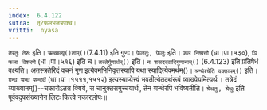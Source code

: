 ```yaml
---
index:  6.4.122
sutra:  तृ?फलभजत्रपश्च।
vritti:  nyasa
---
```


`तेरतुः तेरुः` इति। `ऋच्छत्यृ()ताम्()`(7.4.11) इति गुणः। `फेलतुः, फेलुः` इति। `फल निष्पत्तौ` (धा।पा।५३०), `ञि फला विशरणे` (धा।पा।५१६) इति च। `तरतेर्गुणार्थम्()` इति। `न शसददवादिगुणानाम्()` (6.4.123) इति प्रतिषेधं वक्ष्यति। अतस्त्रतेरिदं वचनं गुण इत्येवमभिनिवृत्तस्यापि यथा स्यादित्येवमर्थम्()। 
`श्रन्थेश्चेति वक्तव्यम्()` इति। `ग्रन्थ श्रन्थ सन्दर्थे` (धा।पा।१५११,१५१२) इत्यस्याप्येत्त्वं भवतीत्येतदर्थरूपं व्याख्येयमित्यर्थः। तत्रेदं व्याख्यानम्()--चकारोऽतत्र क्यिये, स चानुक्तसमुच्चयार्थः, तेन श्रन्थेरपि भविष्यतीति। `श्रेथतुः, श्रेथुः` इति पूर्ववदुपसंख्यानेन लिटः कित्त्वे नकारलोपः॥
